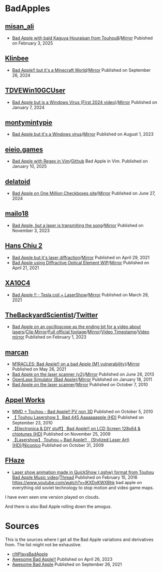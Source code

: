 # BadApples

## [misan_ali](https://www.tiktok.com/@misan_ali)
- [Bad Apple with bald Kaguya Houraisan from Touhou8](https://www.tiktok.com/@misan_ali/video/7466798468321856801)/[Mirror](https://www.youtube.com/watch?v=2nYZxMmlYe4) Pubished on February 3, 2025
## [Klinbee](https://www.youtube.com/@Klinbee)
- [Bad Apple!! but it's a Minecraft World](https://www.youtube.com/watch?v=RN3QW9SVnds)/[Mirror](https://www.youtube.com/watch?v=sdF9y3UFR58) Published on September 26, 2024
## [TDVEWin10GCUser](https://www.youtube.com/@TDVEWin10GCUser)
- [Bad Apple but is a Windows Virus (First 2024 video)](https://www.youtube.com/watch?v=eFSVK3B7yTs)/[Mirror](https://www.youtube.com/watch?v=kjTYVHcTA-E) Published on January 7, 2024
## [montymintypie](https://www.youtube.com/@montymintypie)
- [Bad Apple but it's a Windows virus](https://www.youtube.com/watch?v=EZpZwunMzuE)/[Mirror](https://www.youtube.com/watch?v=59ZUIo--uZ0) Published on August 1, 2023
## [eieio.games](https://eieio.games/)
- [Bad Apple with Regex in Vim](https://eieio.games/blog/bad-apple-with-regex-in-vim/)/[Github](https://github.com/nolenroyalty/vim-badapple) Bad Apple in Vim. Published on January 10, 2025
## [delatoid](https://x.com/delatoid)
- [Bad Apple on One Million Checkboxes site](https://x.com/delatoid/status/1806130369269580081)/[Mirror](https://www.youtube.com/watch?v=-ux6GKlkMt8) Published on June 27, 2024
## [mailo18](https://www.reddit.com/user/mailo18/)
- [Bad Apple, but a laser is transmiting the song](https://www.reddit.com/r/touhou/comments/17mk9yb/bad_apple_but_a_laser_is_transmiting_the_song/)/[Mirror](https://www.youtube.com/watch?v=vLC1KZ5u2pc&feature=youtu.be) Published on November 3, 2023
## [Hans Chiu 2](https://www.youtube.com/@hanschiu3d)
- [Bad Apple but it's laser diffraction](https://www.youtube.com/watch?v=3rBrQOcH6o0)/[Mirror](https://www.youtube.com/watch?v=j8P3HhXT0WI) Published on April 29, 2021
- [Bad Apple using Diffractive Optical Element WIP](https://www.youtube.com/watch?v=G_HDjA2D59E)/[Mirror](https://www.youtube.com/watch?v=CpaZAY6Z6MU) Published on April 21, 2021
## [XA10C4](https://www.youtube.com/@XA10C49876)
- [Bad Apple !! - Tesla coil + LaserShow](https://www.youtube.com/watch?v=nNC6aTSKiwk)/[Mirror](https://www.youtube.com/watch?v=yNQRabM6H10) Published on March 28, 2021
## [TheBackyardScientist](https://www.youtube.com/@TheBackyardScientist)/[Twitter](https://x.com/ChemicalKevy)
- [Bad Apple on an oscilloscope as the ending bit for a video about lasers](https://x.com/TouhouHijackLOL/status/1858267297414307863)/[Clip Mirror](https://files.catbox.moe/4gomjs.mp4)/[Full official footage](https://x.com/ChemicalKevy/status/1620995433870036993)/[Mirror](https://files.catbox.moe/1xtjtt.mp4)/[Video Timestamp](https://www.youtube.com/watch?v=SXeeRgEY2UE&t=660s)/[Video mirror](https://www.youtube.com/watch?v=7XiV2VmJTzw) Published on  February 1, 2023
## [marcan](https://www.youtube.com/@marcan42)
- [M1RACLES: Bad Apple!! on a bad Apple (M1 vulnerability)](https://www.youtube.com/watch?v=hLQKrEh6w7M)/[Mirror](https://www.youtube.com/watch?v=FD4W6q7IAh8) Published on May 26, 2021
- [Bad Apple on the laser scanner (v2)](https://www.youtube.com/watch?v=5A9Eh6D-K_g)/[Mirror](https://www.youtube.com/watch?v=d0XLWCG3bmY) Published on June 26, 2013
- [OpenLase Simulator (Bad Apple)](https://www.youtube.com/watch?v=H9rfNG0tqzs)/[Mirror](https://www.youtube.com/watch?v=q02aPmqkZ6M) Published on January 18, 2011
- [Bad Apple on the laser scanner](https://www.youtube.com/watch?v=uJaAYD0YT44)/[Mirror](https://www.youtube.com/watch?v=rSDfaxBS4To) Published on October 7, 2010
## [Appel Works](https://www.youtube.com/@AppelWorksC)
- [MMD + Touhou - Bad Apple!! PV non 3D](https://www.youtube.com/watch?v=7n13wZzPTgw) Published on October 5, 2010
- [【 Touhou Lasershow 】 Bad 445 Aaaaaaapple (HD)](https://www.youtube.com/watch?v=UkJ_9bBn-Hc) Published on September 23, 2010
- [【Electronica & DIY stuff】 Bad Apple!! on LCD Screen 128x64 & chiptunes (HD)](https://www.youtube.com/watch?v=FDBVCNdWQCk) Published on November 25, 2009
- [【Lasershow】 Touhou ~ Bad Apple!!　(Stylized Laser Art) (HD)](https://www.youtube.com/watch?v=nKavqWoifWA)/[Niconico](https://www.nicovideo.jp/watch/sm8853380) Published on October 31, 2009

## [FHaze](https://www.youtube.com/@FHaze7)
- [Laser show animation made in QuickShow (.qshw) format from Touhou Bad Apple Music video](https://www.youtube.com/watch?v=IqGk_c-6ML4)/[Thread](https://www.photonlexicon.com/forums/showthread.php/25192-QuickShow-Touhou-Bad-Apple) Published on February 15, 2016
https://www.youtube.com/watch?v=IKXDyKWXBhk
bad apple on everything old soviet technology to stop motion and video game maps.

I have even seen one version played on clouds.

And there is also Bad Apple rolling down the amogus. 

# Sources
This is the sources where I get all the Bad Apple variations and derivatives from. The list might not be exhaustive.
- [r/ItPlaysBadApple](https://www.reddit.com/r/ItPlaysBadApple)
- [Awesome Bad Apple!!](https://github.com/oofdere/awesome-badapple) Published on April 26, 2023
- [Awesome Bad Apple](https://github.com/sortedcord/awesome-bad-apple) Published on September 26, 2021
